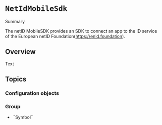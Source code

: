 # ``NetIdMobileSdk``

<!--@START_MENU_TOKEN@-->Summary<!--@END_MENU_TOKEN@-->
The netID MobileSDK provides an SDK to connect an app to the ID service of the European netID Foundation(https://enid.foundation).

## Overview

<!--@START_MENU_TOKEN@-->Text<!--@END_MENU_TOKEN@-->

## Topics

### Configuration objects


### <!--@START_MENU_TOKEN@-->Group<!--@END_MENU_TOKEN@-->

- <!--@START_MENU_TOKEN@-->``Symbol``<!--@END_MENU_TOKEN@-->
